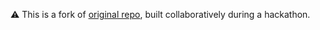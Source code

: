 ⚠️ This is a fork of [original repo](https://github.com/friend/modBot), built collaboratively during a hackathon.
